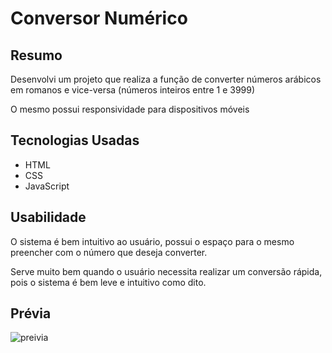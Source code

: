 # Conversor Numérico

<h2>Resumo</h2>
<p>Desenvolvi um projeto que realiza a função de converter números arábicos em romanos e vice-versa (números inteiros entre 1 e 3999)</p>
<p>O mesmo possui responsividade para dispositivos móveis</p>

<h2>Tecnologias Usadas</h2>
<ul>
<li>HTML</li>
<li>CSS</li>
<li>JavaScript</li>
</ul>

<h2>Usabilidade</h2>
<p>O sistema é bem intuitivo ao usuário, possui o espaço para o mesmo preencher com o número que deseja converter.</p>
<p>Serve muito bem quando o usuário necessita realizar um conversão rápida, pois o sistema é bem leve e intuitivo como dito.</p> 

<h2>Prévia</h2>

![preivia](https://user-images.githubusercontent.com/112043267/196756604-e755ecb6-6941-4c86-ab4f-72bd1abb9494.png)
